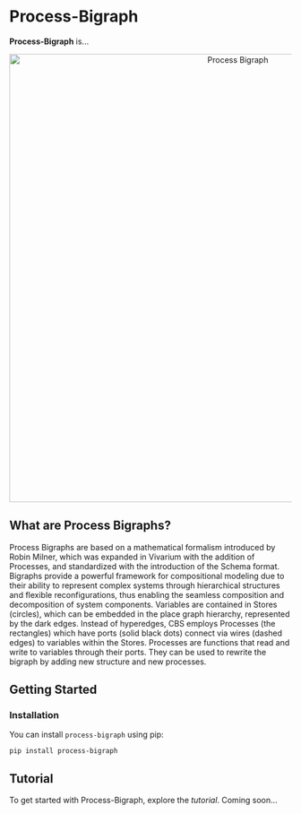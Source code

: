 # Process-Bigraph

**Process-Bigraph** is... 

<p align="center">
    <img src="https://github.com/vivarium-collective/process-bigraph/blob/main/doc/_static/process-bigraph.png?raw=true" width="800" alt="Process Bigraph">
</p>

## What are Process Bigraphs?

Process Bigraphs are based on a mathematical formalism introduced by Robin Milner, which was expanded in Vivarium with 
the addition of Processes, and standardized with the introduction of the Schema format. Bigraphs provide a powerful 
framework for compositional modeling due to their ability to represent complex systems through hierarchical structures 
and flexible reconfigurations, thus enabling the seamless composition and decomposition of system components. Variables 
are contained in Stores (circles), which can be embedded in the place graph hierarchy, represented by the dark edges. 
Instead of hyperedges, CBS employs Processes (the rectangles) which have ports (solid black dots) connect via wires 
(dashed edges) to variables within the Stores. Processes are functions that read and write to variables through their 
ports. They can be used to rewrite the bigraph by adding new structure and new processes.

## Getting Started

### Installation

You can install `process-bigraph` using pip:

```console
pip install process-bigraph
```

## Tutorial

To get started with Process-Bigraph, explore the *tutorial*. Coming soon...
